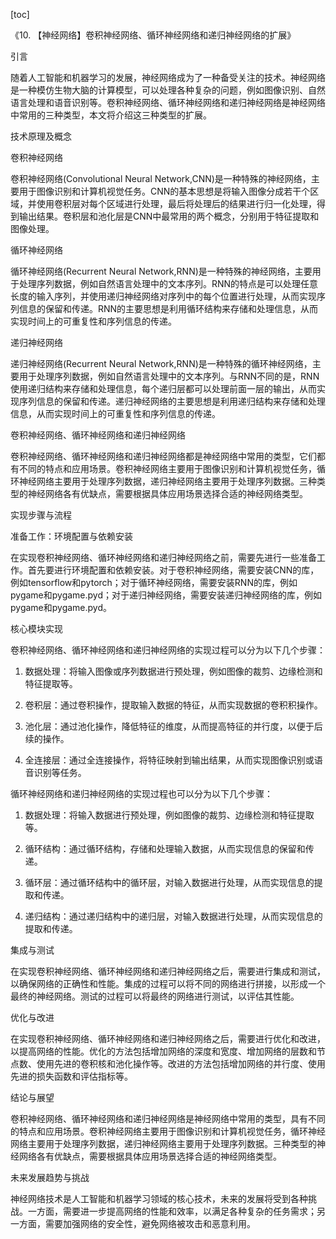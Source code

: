 
[toc]                    
                
                
《10. 【神经网络】卷积神经网络、循环神经网络和递归神经网络的扩展》

引言

随着人工智能和机器学习的发展，神经网络成为了一种备受关注的技术。神经网络是一种模仿生物大脑的计算模型，可以处理各种复杂的问题，例如图像识别、自然语言处理和语音识别等。卷积神经网络、循环神经网络和递归神经网络是神经网络中常用的三种类型，本文将介绍这三种类型的扩展。

技术原理及概念

卷积神经网络

卷积神经网络(Convolutional Neural Network,CNN)是一种特殊的神经网络，主要用于图像识别和计算机视觉任务。CNN的基本思想是将输入图像分成若干个区域，并使用卷积层对每个区域进行处理，最后将处理后的结果进行归一化处理，得到输出结果。卷积层和池化层是CNN中最常用的两个概念，分别用于特征提取和图像处理。

循环神经网络

循环神经网络(Recurrent Neural Network,RNN)是一种特殊的神经网络，主要用于处理序列数据，例如自然语言处理中的文本序列。RNN的特点是可以处理任意长度的输入序列，并使用递归神经网络对序列中的每个位置进行处理，从而实现序列信息的保留和传递。RNN的主要思想是利用循环结构来存储和处理信息，从而实现时间上的可重复性和序列信息的传递。

递归神经网络

递归神经网络(Recurrent Neural Network,RNN)是一种特殊的循环神经网络，主要用于处理序列数据，例如自然语言处理中的文本序列。与RNN不同的是，RNN使用递归结构来存储和处理信息，每个递归层都可以处理前面一层的输出，从而实现序列信息的保留和传递。递归神经网络的主要思想是利用递归结构来存储和处理信息，从而实现时间上的可重复性和序列信息的传递。

卷积神经网络、循环神经网络和递归神经网络

卷积神经网络、循环神经网络和递归神经网络都是神经网络中常用的类型，它们都有不同的特点和应用场景。卷积神经网络主要用于图像识别和计算机视觉任务，循环神经网络主要用于处理序列数据，递归神经网络主要用于处理序列数据。三种类型的神经网络各有优缺点，需要根据具体应用场景选择合适的神经网络类型。

实现步骤与流程

准备工作：环境配置与依赖安装

在实现卷积神经网络、循环神经网络和递归神经网络之前，需要先进行一些准备工作。首先要进行环境配置和依赖安装。对于卷积神经网络，需要安装CNN的库，例如tensorflow和pytorch；对于循环神经网络，需要安装RNN的库，例如pygame和pygame.pyd；对于递归神经网络，需要安装递归神经网络的库，例如pygame和pygame.pyd。

核心模块实现

卷积神经网络、循环神经网络和递归神经网络的实现过程可以分为以下几个步骤：

1. 数据处理：将输入图像或序列数据进行预处理，例如图像的裁剪、边缘检测和特征提取等。

2. 卷积层：通过卷积操作，提取输入数据的特征，从而实现数据的卷积积操作。

3. 池化层：通过池化操作，降低特征的维度，从而提高特征的并行度，以便于后续的操作。

4. 全连接层：通过全连接操作，将特征映射到输出结果，从而实现图像识别或语音识别等任务。

循环神经网络和递归神经网络的实现过程也可以分为以下几个步骤：

1. 数据处理：将输入数据进行预处理，例如图像的裁剪、边缘检测和特征提取等。

2. 循环结构：通过循环结构，存储和处理输入数据，从而实现信息的保留和传递。

3. 循环层：通过循环结构中的循环层，对输入数据进行处理，从而实现信息的提取和传递。

4. 递归结构：通过递归结构中的递归层，对输入数据进行处理，从而实现信息的提取和传递。

集成与测试

在实现卷积神经网络、循环神经网络和递归神经网络之后，需要进行集成和测试，以确保网络的正确性和性能。集成的过程可以将不同的网络进行拼接，以形成一个最终的神经网络。测试的过程可以将最终的网络进行测试，以评估其性能。

优化与改进

在实现卷积神经网络、循环神经网络和递归神经网络之后，需要进行优化和改进，以提高网络的性能。优化的方法包括增加网络的深度和宽度、增加网络的层数和节点数、使用先进的卷积核和池化操作等。改进的方法包括增加网络的并行度、使用先进的损失函数和评估指标等。

结论与展望

卷积神经网络、循环神经网络和递归神经网络是神经网络中常用的类型，具有不同的特点和应用场景。卷积神经网络主要用于图像识别和计算机视觉任务，循环神经网络主要用于处理序列数据，递归神经网络主要用于处理序列数据。三种类型的神经网络各有优缺点，需要根据具体应用场景选择合适的神经网络类型。

未来发展趋势与挑战

神经网络技术是人工智能和机器学习领域的核心技术，未来的发展将受到各种挑战。一方面，需要进一步提高网络的性能和效率，以满足各种复杂的任务需求；另一方面，需要加强网络的安全性，避免网络被攻击和恶意利用。

